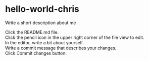 # hello-world-chris
Write a short description about me


Click the README.md file.<br>
Click the  pencil icon in the upper right corner of the file view to edit.<br>
In the editor, write a bit about yourself.<br>
Write a commit message that describes your changes.<br>
Click Commit changes button.<br>
